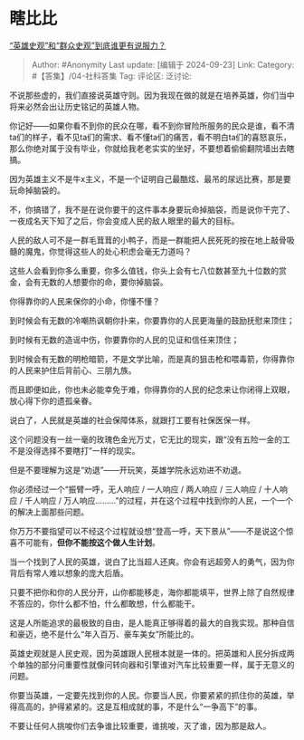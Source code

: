 # 瞎比比
[“英雄史观”和“群众史观”到底谁更有说服力？](https://www.zhihu.com/question/31197746/answer/3633002258)

> Author: #Anonymity
> Last update: [编辑于 2024-09-23]
> Link:
> Category: #【答集】/04-社科答集 
> Tag: 
> 评论区:
> 泛讨论:

不说那些虚的，我们直接说英雄守则。因为我现在做的就是在培养英雄，你们当中将来必然会出让历史铭记的英雄人物。

你记好——如果你看不到你的民众在哪，看不到你冒险所服务的民众是谁，看不清ta们的样子，看不见ta们的需求、看不懂ta们的痛苦，看不明白ta们的喜怒哀乐，那么你绝对属于没有毕业，你就给我老老实实的坐好，不要想着偷偷翻院墙出去瞎搞。

因为英雄主义不是牛x主义，不是一个证明自己最酷炫、最吊的尿远比赛，那是要玩命掉脑袋的。

不，你搞错了，我不是在说你要干的这件事本身要玩命掉脑袋，而是说你干完了、一夜成名天下知了之后，你会变成人民的敌人眼里的最大的目标。

人民的敌人可不是一群毛茸茸的小鸭子，而是一群能把人民死死的按在地上敲骨吸髓的魔鬼，你觉得这些人的处心积虑会毫无力道吗？

这些人会看到你多么重要，你多么值钱，你头上会有七八位数甚至九十位数的赏金，会有无数的人想要你的命，要你掉脑袋。

你得靠你的人民来保你的小命，你懂不懂？

到时候会有无数的冷嘲热讽朝你扑来，你要靠你的人民更海量的鼓励抚慰来顶住；

到时候有无数的造谣中伤，你要靠你的人民的见证和信任来顶住；

到时候会有无数的明枪暗箭，不是文学比喻，而是真的狙击枪和喂毒箭，你得靠你的人民来护住后背前心、三朋九族。

而且即便如此，你也未必能幸免于难，你得靠你的人民的纪念来让你闭得上双眼，放心得下你的遗孤亲眷。

说白了，人民就是英雄的社会保障体系，就跟打工要有社保医保一样。

这个问题没有一丝一毫的玫瑰色金光万丈，它无比的现实，跟“没有五险一金的工不是没得选择不要瞎打”一样的现实。

但是不要理解为这是“劝退”——开玩笑，英雄学院永远劝进不劝退。

你必须经过一个“振臂一呼，无人响应 / 一人响应 / 两人响应 / 三人响应 / 十人响应 / 千人响应 / 万人响应………”的过程，并在这个过程中找到你的人民，一个一个的解决上面那些问题。

你万万不要指望可以不经这个过程就设想“登高一呼，天下景从”——不是说这个惊喜不可能有，**但你不能按这个做人生计划**。

当一个找到了人民的英雄，说白了比当超人还爽。你会有远超旁人的勇气，因为你背后有常人难以想象的庞大后盾。

只要不把你和你的人民分开，山你都能移走，海你都能填平，世界上除了自然规律不答应的，你什么都不怕，什么都敢想，什么都能干。

这是人所能追求的最极致的自由，是人能真正够得着的最大的自我实现。那种自信和豪迈，绝不是什么“年入百万、豪车美女”所能比的。

英雄史观就是人民史观，因为英雄跟人民根本就是一体的。把英雄和人民分拆成两个单独的部分问重要性就像问转向器和引擎谁对汽车比较重要一样，属于无意义的问题。

你要当英雄，一定要先找到你的人民。你要当人民，你要紧紧的抓住你的英雄，举得高高的，护得紧紧的。这是互相成就的事，不是什么“一争高下”的事。

不要让任何人挑唆你们去争谁比较重要，谁挑唆，灭了谁，因为那是敌人。